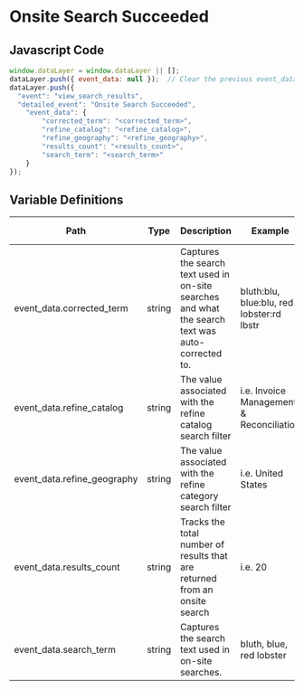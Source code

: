 # Onsite Search Succeeded

### 

## Javascript Code
```js
window.dataLayer = window.dataLayer || [];
dataLayer.push({ event_data: null });  // Clear the previous event_data object.
dataLayer.push({
  "event": "view_search_results",
  "detailed_event": "Onsite Search Succeeded",
    "event_data": {
        "corrected_term": "<corrected_term>",
        "refine_catalog": "<refine_catalog>",
        "refine_geography": "<refine_geography>",
        "results_count": "<results_count>",
        "search_term": "<search_term>"
    }
});
```

## Variable Definitions

|Path|Type|Description|Example|Pattern|Min Length|Max Length|Minimum|Maximum|Multiple Of|
| --- | --- | --- | --- | --- | --- | --- | --- | --- | --- |
|event_data.corrected_term|string|Captures the search text used in on-site searches and what the search text was auto-corrected to.|bluth:blu, blue:blu, red lobster:rd lbstr|||||||
|event_data.refine_catalog|string|The value associated with the refine catalog search filter|i.e. Invoice Management & Reconciliation|||||||
|event_data.refine_geography|string|The value associated with the refine category search filter|i.e. United States|||||||
|event_data.results_count|string|Tracks the total number of results that are returned from an onsite search|i.e. 20|||||||
|event_data.search_term|string|Captures the search text used in on-site searches.|bluth, blue, red lobster|||||||




